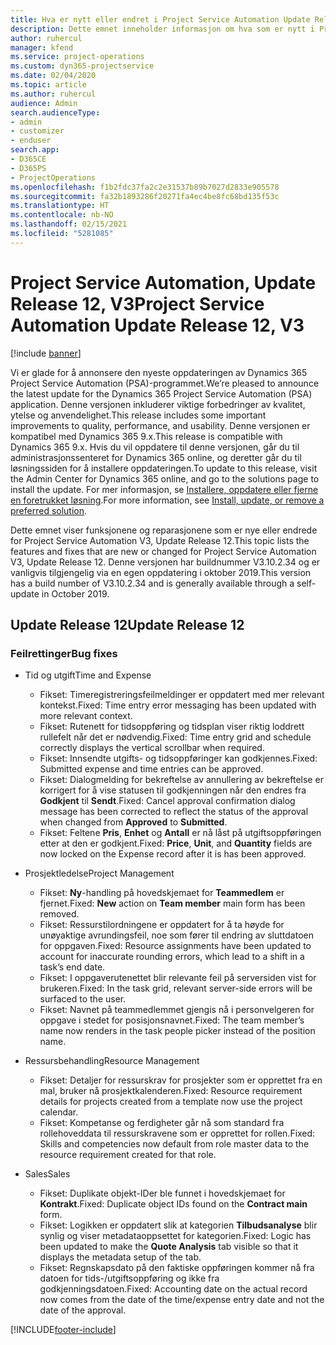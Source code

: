 ```yaml
---
title: Hva er nytt eller endret i Project Service Automation Update Release 12, V3
description: Dette emnet inneholder informasjon om hva som er nytt i Project Service Automation Update Release 12, V3.
author: ruhercul
manager: kfend
ms.service: project-operations
ms.custom: dyn365-projectservice
ms.date: 02/04/2020
ms.topic: article
ms.author: ruhercul
audience: Admin
search.audienceType:
- admin
- customizer
- enduser
search.app:
- D365CE
- D365PS
- ProjectOperations
ms.openlocfilehash: f1b2fdc37fa2c2e31537b89b7027d2833e905578
ms.sourcegitcommit: fa32b1893286f20271fa4ec4be8fc68bd135f53c
ms.translationtype: HT
ms.contentlocale: nb-NO
ms.lasthandoff: 02/15/2021
ms.locfileid: "5281085"
---
```

# <a name="project-service-automation-update-release-12-v3"></a><span data-ttu-id="7eb75-103">Project Service Automation, Update Release 12, V3</span><span class="sxs-lookup"><span data-stu-id="7eb75-103">Project Service Automation Update Release 12, V3</span></span>

[!include [banner](../includes/psa-now-project-operations.md)]

<span data-ttu-id="7eb75-104">Vi er glade for å annonsere den nyeste oppdateringen av Dynamics 365 Project Service Automation (PSA)-programmet.</span><span class="sxs-lookup"><span data-stu-id="7eb75-104">We’re pleased to announce the latest update for the Dynamics 365 Project Service Automation (PSA) application.</span></span> <span data-ttu-id="7eb75-105">Denne versjonen inkluderer viktige forbedringer av kvalitet, ytelse og anvendelighet.</span><span class="sxs-lookup"><span data-stu-id="7eb75-105">This release includes some important improvements to quality, performance, and usability.</span></span> <span data-ttu-id="7eb75-106">Denne versjonen er kompatibel med Dynamics 365 9.x.</span><span class="sxs-lookup"><span data-stu-id="7eb75-106">This release is compatible with Dynamics 365 9.x.</span></span> <span data-ttu-id="7eb75-107">Hvis du vil oppdatere til denne versjonen, går du til administrasjonssenteret for Dynamics 365 online, og deretter går du til løsningssiden for å installere oppdateringen.</span><span class="sxs-lookup"><span data-stu-id="7eb75-107">To update to this release, visit the Admin Center for Dynamics 365 online, and go to the solutions page to install the update.</span></span> <span data-ttu-id="7eb75-108">For mer informasjon, se [Installere, oppdatere eller fjerne en foretrukket løsning](https://docs.microsoft.com/power-platform/admin/install-remove-preferred-solution).</span><span class="sxs-lookup"><span data-stu-id="7eb75-108">For more information, see [Install, update, or remove a preferred solution](https://docs.microsoft.com/power-platform/admin/install-remove-preferred-solution).</span></span>

<span data-ttu-id="7eb75-109">Dette emnet viser funksjonene og reparasjonene som er nye eller endrede for Project Service Automation V3, Update Release 12.</span><span class="sxs-lookup"><span data-stu-id="7eb75-109">This topic lists the features and fixes that are new or changed for Project Service Automation V3, Update Release 12.</span></span> <span data-ttu-id="7eb75-110">Denne versjonen har buildnummer V3.10.2.34 og er vanligvis tilgjengelig via en egen oppdatering i oktober 2019.</span><span class="sxs-lookup"><span data-stu-id="7eb75-110">This version has a build number of V3.10.2.34 and is generally available through a self-update in October 2019.</span></span>

## <a name="update-release-12"></a><span data-ttu-id="7eb75-111">Update Release 12</span><span class="sxs-lookup"><span data-stu-id="7eb75-111">Update Release 12</span></span>

### <a name="bug-fixes"></a><span data-ttu-id="7eb75-112">Feilrettinger</span><span class="sxs-lookup"><span data-stu-id="7eb75-112">Bug fixes</span></span>

- <span data-ttu-id="7eb75-113">Tid og utgift</span><span class="sxs-lookup"><span data-stu-id="7eb75-113">Time and Expense</span></span>

    - <span data-ttu-id="7eb75-114">Fikset: Timeregistreringsfeilmeldinger er oppdatert med mer relevant kontekst.</span><span class="sxs-lookup"><span data-stu-id="7eb75-114">Fixed: Time entry error messaging has been updated with more relevant context.</span></span>
    - <span data-ttu-id="7eb75-115">Fikset: Rutenett for tidsoppføring og tidsplan viser riktig loddrett rullefelt når det er nødvendig.</span><span class="sxs-lookup"><span data-stu-id="7eb75-115">Fixed: Time entry grid and schedule correctly displays the vertical scrollbar when required.</span></span>
    - <span data-ttu-id="7eb75-116">Fikset: Innsendte utgifts- og tidsoppføringer kan godkjennes.</span><span class="sxs-lookup"><span data-stu-id="7eb75-116">Fixed: Submitted expense and time entries can be approved.</span></span>
    - <span data-ttu-id="7eb75-117">Fikset: Dialogmelding for bekreftelse av annullering av bekreftelse er korrigert for å vise statusen til godkjenningen når den endres fra **Godkjent** til **Sendt**.</span><span class="sxs-lookup"><span data-stu-id="7eb75-117">Fixed: Cancel approval confirmation dialog message has been corrected to reflect the status of the approval when changed from **Approved** to **Submitted**.</span></span>
    - <span data-ttu-id="7eb75-118">Fikset: Feltene **Pris**, **Enhet** og **Antall** er nå låst på utgiftsoppføringen etter at den er godkjent.</span><span class="sxs-lookup"><span data-stu-id="7eb75-118">Fixed: **Price**, **Unit**, and **Quantity** fields are now locked on the Expense record after it is has been approved.</span></span>

- <span data-ttu-id="7eb75-119">Prosjektledelse</span><span class="sxs-lookup"><span data-stu-id="7eb75-119">Project Management</span></span>

    - <span data-ttu-id="7eb75-120">Fikset: **Ny**-handling på hovedskjemaet for **Teammedlem** er fjernet.</span><span class="sxs-lookup"><span data-stu-id="7eb75-120">Fixed: **New** action on **Team member** main form has been removed.</span></span>
    - <span data-ttu-id="7eb75-121">Fikset: Ressurstilordningene er oppdatert for å ta høyde for unøyaktige avrundingsfeil, noe som fører til endring av sluttdatoen for oppgaven.</span><span class="sxs-lookup"><span data-stu-id="7eb75-121">Fixed: Resource assignments have been updated to account for inaccurate rounding errors, which lead to a shift in a task’s end date.</span></span>
    - <span data-ttu-id="7eb75-122">Fikset: I oppgaverutenettet blir relevante feil på serversiden vist for brukeren.</span><span class="sxs-lookup"><span data-stu-id="7eb75-122">Fixed: In the task grid, relevant server-side errors will be surfaced to the user.</span></span>
    - <span data-ttu-id="7eb75-123">Fikset: Navnet på teammedlemmet gjengis nå i personvelgeren for oppgave i stedet for posisjonsnavnet.</span><span class="sxs-lookup"><span data-stu-id="7eb75-123">Fixed: The team member’s name now renders in the task people picker instead of the position name.</span></span>

- <span data-ttu-id="7eb75-124">Ressursbehandling</span><span class="sxs-lookup"><span data-stu-id="7eb75-124">Resource Management</span></span>

    - <span data-ttu-id="7eb75-125">Fikset: Detaljer for ressurskrav for prosjekter som er opprettet fra en mal, bruker nå prosjektkalenderen.</span><span class="sxs-lookup"><span data-stu-id="7eb75-125">Fixed: Resource requirement details for projects created from a template now use the project calendar.</span></span>
    - <span data-ttu-id="7eb75-126">Fikset: Kompetanse og ferdigheter går nå som standard fra rollehoveddata til ressurskravene som er opprettet for rollen.</span><span class="sxs-lookup"><span data-stu-id="7eb75-126">Fixed: Skills and competencies now default from role master data to the resource requirement created for that role.</span></span>

- <span data-ttu-id="7eb75-127">Sales</span><span class="sxs-lookup"><span data-stu-id="7eb75-127">Sales</span></span>

    - <span data-ttu-id="7eb75-128">Fikset: Duplikate objekt-IDer ble funnet i hovedskjemaet for **Kontrakt**.</span><span class="sxs-lookup"><span data-stu-id="7eb75-128">Fixed: Duplicate object IDs found on the **Contract main** form.</span></span>
    - <span data-ttu-id="7eb75-129">Fikset: Logikken er oppdatert slik at kategorien **Tilbudsanalyse** blir synlig og viser metadataoppsettet for kategorien.</span><span class="sxs-lookup"><span data-stu-id="7eb75-129">Fixed: Logic has been updated to make the **Quote Analysis** tab visible so that it displays the metadata setup of the tab.</span></span>
    - <span data-ttu-id="7eb75-130">Fikset: Regnskapsdato på den faktiske oppføringen kommer nå fra datoen for tids-/utgiftsoppføring og ikke fra godkjenningsdatoen.</span><span class="sxs-lookup"><span data-stu-id="7eb75-130">Fixed: Accounting date on the actual record now comes from the date of the time/expense entry date and not the date of the approval.</span></span>


[!INCLUDE[footer-include](../includes/footer-banner.md)]